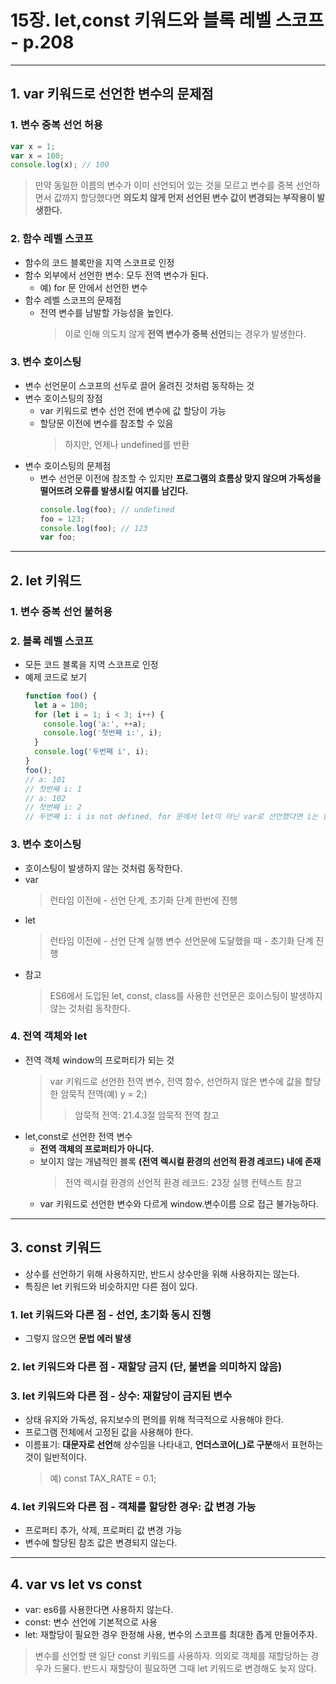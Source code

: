 # 15장. let,const 키워드와 블록 레벨 스코프 - p.208
--------------------
## 1. var 키워드로 선언한 변수의 문제점
### 1. 변수 중복 선언 허용
  ```javascript
  var x = 1;
  var x = 100;
  console.log(x); // 100
  ```
  > 만약 동일한 이름의 변수가 이미 선언되어 있는 것을 모르고
  변수를 중복 선언하면서 값까지 할당했다면
  **의도치 않게 먼저 선언된 변수 값이 변경되는 부작용이 발생한다.**
### 2. 함수 레벨 스코프
  * 함수의 코드 블록만을 지역 스코프로 인정
  * 함수 외부에서 선언한 변수: 모두 전역 변수가 된다.
    * 예) for 문 안에서 선언한 변수
  * 함수 레벨 스코프의 문제점
    * 전역 변수를 남발할 가능성을 높인다.
      > 이로 인해 의도치 않게 **전역 변수가 중복 선언**되는 경우가 발생한다.
### 3. 변수 호이스팅
  * 변수 선언문이 스코프의 선두로 끌어 올려진 것처럼 동작하는 것
  * 변수 호이스팅의 장점
    * var 키워드로 변수 선언 전에 변수에 값 할당이 가능
    * 할당문 이전에 변수를 참조할 수 있음
        > 하지만, 언제나 undefined를 반환
  * 변수 호이스팅의 문제점
    * 변수 선언문 이전에 참조할 수 있지만 **프로그램의 흐름상 맞지 않으며 가독성을 떨어뜨려 오류를 발생시킬 여지를 남긴다.**
      ```javascript
      console.log(foo); // undefined
      foo = 123;
      console.log(foo); // 123
      var foo;
      ```
--------------------
## 2. let 키워드
### 1. 변수 중복 선언 불허용
### 2. 블록 레벨 스코프
  * 모든 코드 블록을 지역 스코프로 인정
  * 예제 코드로 보기
    ```javascript
    function foo() {
      let a = 100;
      for (let i = 1; i < 3; i++) {
        console.log('a:', ++a);
        console.log('첫번째 i:', i);
      }
      console.log('두번째 i', i);
    }
    foo();
    // a: 101
    // 첫번째 i: 1
    // a: 102
    // 첫번째 i: 2
    // 두번째 i: i is not defined, for 문에서 let이 아닌 var로 선언했다면 i는 함수 안에서 유효하는 변수가 되므로 3이된다.
    ```
### 3. 변수 호이스팅 
  * 호이스팅이 발생하지 않는 것처럼 동작한다.
  * var
    > 런타임 이전에 - 선언 단계, 초기화 단계 한번에 진행
  * let
    > 런타임 이전에 - 선언 단계 실행
    변수 선언문에 도달했을 때 - 초기화 단계 진행
  * 참고
    > ES6에서 도입된 let, const, class를 사용한 선언문은 호이스팅이 발생하지 않는 것처럼 동작한다.
### 4. 전역 객체와 let
* 전역 객체 window의 프로퍼티가 되는 것
  > var 키워드로 선언한 
  전역 변수, 전역 함수, 선언하지 않은 변수에 값을 할당한 암묵적 전역(예) y = 2;)
  >> 암묵적 전역: 21.4.3절 암묵적 전역 참고
* let,const로 선언한 전역 변수
  * **전역 객체의 프로퍼티가 아니다.**
  * 보이지 않는 개념적인 블록 **(전역 렉시컬 환경의 선언적 환경 레코드) 내에 존재**
    > 전역 렉시컬 환경의 선언적 환경 레코드: 23장 실행 컨텍스트 참고
  * var 키워드로 선언한 변수와 다르게 window.변수이름 으로 접근 불가능하다.
--------------------
## 3. const 키워드
  * 상수를 선언하기 위해 사용하지만, 반드시 상수만을 위해 사용하지는 않는다.
  * 특징은 let 키워드와 비슷하지만 다른 점이 있다.
### 1. let 키워드와 다른 점 - 선언, 초기화 동시 진행
  * 그렇지 않으면 **문법 에러 발생**
### 2. let 키워드와 다른 점 - 재할당 금지 (단, 불변을 의미하지 않음)
### 3. let 키워드와 다른 점 - 상수: 재할당이 금지된 변수
  * 상태 유지와 가독성, 유지보수의 편의를 위해 적극적으로 사용해야 한다.
  * 프로그램 전체에서 고정된 값을 사용해야 한다.
  * 이름표기: **대문자로 선언**해 상수임을 나타내고, **언더스코어(_)로 구분**해서 표현하는 것이 일반적이다.
    > 예) const TAX_RATE = 0.1;
### 4. let 키워드와 다른 점 - 객체를 할당한 경우: 값 변경 가능
  * 프로퍼티 추가, 삭제, 프로퍼티 값 변경 가능
  * 변수에 할당된 참조 값은 변경되지 않는다.
--------------------
## 4. var vs let vs const
  * var: es6를 사용한다면 사용하지 않는다.
  * const: 변수 선언에 기본적으로 사용
  * let: 재할당이 필요한 경우 한정해 사용, 변수의 스코프를 최대한 좁게 만들어주자.
  > 변수를 선언할 땐 일단 const 키워드를 사용하자.
   의외로 객체를 재할당하는 경우가 드물다.
   반드시 재할당이 필요하면 그때 let 키워드로 변경해도 늦지 않다.
